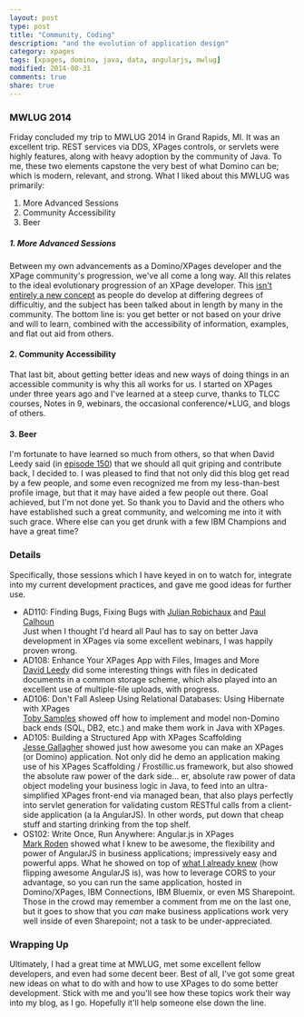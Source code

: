 ```yaml
---
layout: post
type: post
title: "Community, Coding"
description: "and the evolution of application design"
category: xpages
tags: [xpages, domino, java, data, angularjs, mwlug]
modified: 2014-08-31
comments: true
share: true
---
```


### MWLUG 2014
Friday concluded my trip to MWLUG 2014 in Grand Rapids, MI. It was an excellent trip. REST services via DDS, XPages controls, or servlets were highly features, along with heavy adoption by the community of Java. To me, these two elements capstone the very best of what Domino can be; which is modern, relevant, and strong. What I liked about this MWLUG was primarily:

1. More Advanced Sessions
2. Community Accessibility
3. Beer


##### 1. More Advanced Sessions
Between my own advancements as a Domino/XPages developer and the XPage community's progression, we've all come a long way. All this relates to the ideal evolutionary progression of an XPage developer. This [isn't entirely a new concept](http://heidloff.net/home.nsf/dx/08172011032738AMNHEART.htm) as people do develop at differing degrees of difficultiy, and the subject has been talked about in length by many in the community. The bottom line is: you get better or not based on your drive and will to learn, combined with the accessibility of information, examples, and flat out aid from others.

#### 2. Community Accessibility
That last bit, about getting better ideas and new ways of doing things in an accessible community is why this all works for us. I started on XPages under three years ago and I've learned at a steep curve, thanks to TLCC courses, Notes in 9, webinars, the occasional conference/*LUG, and blogs of others.

#### 3. Beer

I'm fortunate to have learned so much from others, so that when David Leedy said (in [episode 150](http://notesin9.com/index.php/2014/08/01/notesin9-150-announcing-filevault-for-xpages/)) that we should all quit griping and contribute back, I decided to. I was pleased to find that not only did this blog get read by a few people, and some even recognized me from my less-than-best profile image, but that it may have aided a few people out there. Goal achieved, but I'm not done yet. So thank you to David and the others who have established such a great community, and welcoming me into it with such grace. Where else can you get drunk with a few IBM Champions and have a great time?

### Details
Specifically, those sessions which I have keyed in on to watch for, integrate into my current development practices, and gave me good ideas for further use.

* AD110: Finding Bugs, Fixing Bugs with [Julian Robichaux](http://twitter.com/jrobichaux) and [Paul Calhoun](http://twitter.com/ptcalhoun) <br />Just when I thought I'd heard all Paul has to say on better Java development in XPages via some excellent webinars, I was happily proven wrong.
* AD108: Enhance Your XPages App with Files, Images and More
<br />[David Leedy](http://twitter.com/DavidLeedy) did some interesting things with files in dedicated documents in a common storage scheme, which also played into an excellent use of multiple-file uploads, with progress.
* AD106: Don't Fall Asleep Using Relational Databases: Using Hibernate with XPages
<br />[Toby Samples](http://twitter.com/tsamples) showed off how to implement and model non-Domino back ends (SQL, DB2, etc.) and make them work in Java with XPages.
* AD105: Building a Structured App with XPages Scaffolding
<br />[Jesse Gallagher](http://twitter.com/Gidgerby) showed just how awesome you can make an XPages (or Domino) application. Not only did he demo an application making use of his XPages Scaffolding / Frostillic.us framework, but also showed the absolute raw power of the dark side... er, absolute raw power of data object modeling your business logic in Java, to feed into an ultra-simplified XPages front-end via managed bean, that also plays perfectly into servlet generation for validating custom RESTful calls from a client-side application (a la AngularJS). In other words, put down that cheap stuff and starting drinking from the top shelf.
* OS102: Write Once, Run Anywhere: Angular.js in XPages
<br />[Mark Roden](http://twitter.com/MarkyRoden) showed what I knew to be awesome, the flexibility and power of AngularJS in business applications; impressively easy and powerful apps. What he showed on top of [what I already knew](http://xomino.com/category/angular-in-xpages/) (how flipping awesome AngularJS is), was how to leverage CORS to your advantage, so you can run the same application, hosted in Domino/XPages, IBM Connections, IBM Bluemix, or even MS Sharepoint. Those in the crowd may remember a comment from me on the last one, but it goes to show that you *can* make business applications work very well inside of even Sharepoint; not a task to be under-appreciated.

### Wrapping Up
Ultimately, I had a great time at MWLUG, met some excellent fellow developers, and even had some decent beer. Best of all, I've got some great new ideas on what to do with and how to use XPages to do some better development. Stick with me and you'll see how these topics work their way into my blog, as I go. Hopefully it'll help someone else down the line.